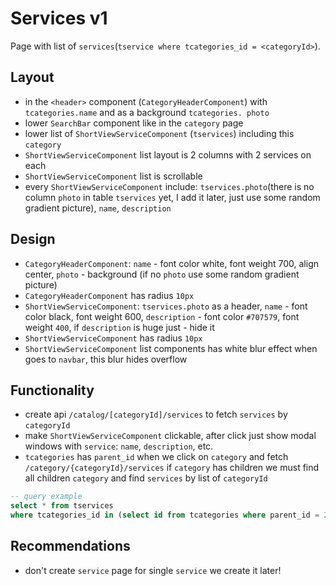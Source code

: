 # Services v1

Page with list of `services`(`tservice where tcategories_id = <categoryId>`).

## Layout

- in the `<header>` component (`CategoryHeaderComponent`) with `tcategories.name` and as a background `tcategories.
photo`
- lower `SearchBar` component like in the `category` page
- lower list of `ShortViewServiceComponent` (`tservices`) including this `category`
- `ShortViewServiceComponent` list layout is 2 columns with 2 services on each
- `ShortViewServiceComponent` list is scrollable
- every `ShortViewServiceComponent` include: `tservices.photo`(there is no column `photo` in table `tservices` yet, 
  I add it later, just use some random gradient picture), `name`, `description`

## Design

- `CategoryHeaderComponent`: `name` - font color white, font weight 700, align center, `photo` - background (if no 
  `photo` use some random gradient picture)
- `CategoryHeaderComponent` has radius `10px`
- `ShortViewServiceComponent`: `tservices.photo` as a header, `name` - font color black, font weight 600, 
  `description` - font color `#707579`, font weight `400`, if `description` is huge just - hide it
- `ShortViewServiceComponent` has radius `10px`
- `ShortViewServiceComponent` list components has white blur effect when goes to `navbar`, this blur hides overflow

## Functionality

- create api `/catalog/[categoryId]/services` to fetch `services` by `categoryId`
- make `ShortViewServiceComponent` clickable, after click just show modal windows with `service`: `name`, 
  `description`, etc.
- `tcategories` has `parent_id` when we click on `category` and fetch `/category/{categoryId}/services` if 
  `category` has children we must find all children `category` and find `services` by list of `categoryId`
```sql
-- query example
select * from tservices
where tcategories_id in (select id from tcategories where parent_id = 2)
```

## Recommendations

- don't create `service` page for single `service` we create it later!